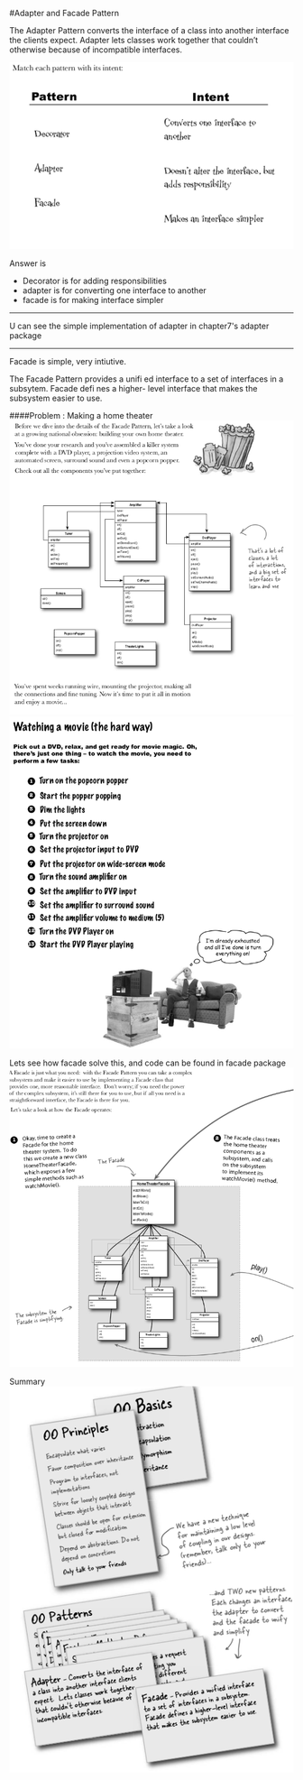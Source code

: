 #Adapter and Facade Pattern

The Adapter Pattern converts the interface of a class into another interface the clients expect. Adapter lets
classes work together that couldn’t otherwise because of incompatible interfaces.

![image](../images/ch7a.png)

Answer is 
- Decorator is for adding responsibilities
- adapter is for converting one interface to another
- facade is for making interface simpler


<hr>
U can see the simple implementation of adapter in chapter7's adapter package
<hr>
Facade is simple, very intiutive.

The Facade Pattern provides a unifi ed interface to a set of interfaces in a subsytem. Facade defi nes a higher-
level interface that makes the subsystem easier to use.

####Problem : Making a home theater
![image](../images/ch7b.png)
![image](../images/ch7c.png)


Lets see how facade solve this, and code can be found in facade package
![image](../images/ch7d.png)


Summary
![image](../images/ch7e.png)

